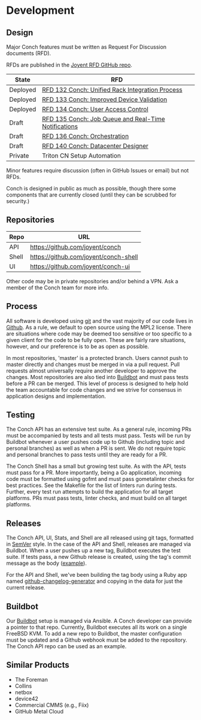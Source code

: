 # Development

## Design

Major Conch features must be written as Request For Discussion documents (RFD).

RFDs are published in the [Joyent RFD GitHub repo](https://github.com/joyent/rfd).

| State    | RFD |
|----------|-----|
| Deployed | [RFD 132 Conch: Unified Rack Integration Process](https://github.com/joyent/rfd/blob/master/rfd/0132/README.md) |
| Deployed | [RFD 133 Conch: Improved Device Validation](https://github.com/joyent/rfd/blob/master/rfd/0133/README.md) |
| Deployed | [RFD 134 Conch: User Access Control](https://github.com/joyent/rfd/blob/master/rfd/0134/README.md) |
| Draft    | [RFD 135 Conch: Job Queue and Real-Time Notifications](https://github.com/joyent/rfd/blob/master/rfd/0135/README.md) |
| Draft    | [RFD 136 Conch: Orchestration](https://github.com/joyent/rfd/blob/master/rfd/0136/README.md) |
| Draft    | [RFD 140 Conch: Datacenter Designer](https://github.com/joyent/rfd/blob/master/rfd/0140/README.md) |
| Private  | Triton CN Setup Automation |

Minor features require discussion (often in GitHub Issues or email) but not
RFDs.

Conch is designed in public as much as possible, though there some components
that are currently closed (until they can be scrubbed for security.)


## Repositories

| Repo | URL |
|------|-----|
| API | https://github.com/joyent/conch |
| Shell | https://github.com/joyent/conch-shell |
| UI | https://github.com/joyent/conch-ui |

Other code may be in private repositories and/or behind a VPN. Ask a member of
the Conch team for more info.

## Process

All software is developed using [git](https://git-scm.com/) and the vast
majority of our code lives in [Github](https://github.com/joyent). As a rule,
we default to open source using the MPL2 license. There are situations where
code may be deemed too sensitive or too specific to a given client for the code
to be fully open.  These are fairly rare situations, however, and our preference
is to be as open as possible. 

In most repositories, 'master' is a protected branch. Users cannot push to
master directly and changes must be merged in via a pull request. Pull requests
almost universally require another developer to approve the changes. Most
repositories are also tied into
[Buildbot](https://svc.conch.joyent.us/buildbot) and must pass tests before a
PR can be merged. This level of process is designed to help hold the team
accountable for code changes and we strive for consensus in application designs
and implementation.

## Testing

The Conch API has an extensive test suite. As a general rule, incoming PRs must
be accompanied by tests and all tests must pass. Tests will be run by Buildbot
whenever a user pushes code up to Github (including topic and personal
branches) as well as when a PR is sent. We do not require topic and personal
branches to pass tests until they are ready for a PR.

The Conch Shell has a small but growing test suite. As with the API, tests must
pass for a PR. More importantly, being a Go application, incoming code must be
formatted using gofmt and must pass gometalinter checks for best practices. See
the Makefile for the list of linters run during tests. Further, every test run
attempts to build the application for all target platforms. PRs must pass tests,
linter checks, and must build on all target platforms.


## Releases

The Conch API, UI, Stats, and Shell are all released using git tags, formatted
in [SemVer](https://semver.org/) style. In the case of the API and Shell,
releases are managed via Buildbot. When a user pushes up a new tag, Buildbot
executes the test suite. If tests pass, a new Github release is created, using
the tag's commit message as the body
([example](https://github.com/joyent/conch/releases/tag/v2.11.0)).  

For the API and Shell, we've been building the tag body using a Ruby app named
[github-changelog-generator](https://github.com/github-changelog-generator/github-changelog-generator)
and copying in the data for just the current release.

## Buildbot

Our [Buildbot](https://svc.conch.joyent.us/buildbot) setup is managed via
Ansible. A Conch developer can provide a pointer to that repo. Currently,
Buildbot executes all its work on a single FreeBSD KVM. To add a new repo to
Buildbot, the master configuration must be updated and a Github webhook must be
added to the repository. The Conch API repo can be used as an example.

## Similar Products

* The Foreman
* Collins
* netbox
* device42
* Commercial CMMS (e.g., Fiix)
* GitHub Metal Cloud

